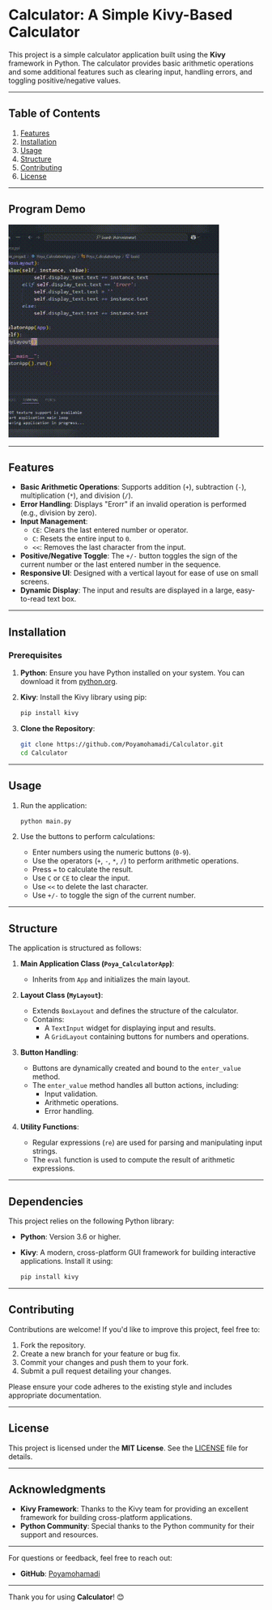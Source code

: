 
# Calculator: A Simple Kivy-Based Calculator

This project is a simple calculator application built using the **Kivy** framework in Python. The calculator provides basic arithmetic operations and some additional features such as clearing input, handling errors, and toggling positive/negative values.

---

## Table of Contents

1. [Features](#features)
2. [Installation](#installation)
3. [Usage](#usage)
4. [Structure](#structure)
5. [Contributing](#contributing)
6. [License](#license)

---

## Program Demo

![Calculator](https://github.com/Poyamohamadi/Calculator/blob/main/demo.gif)

---

## Features

- **Basic Arithmetic Operations**: Supports addition (`+`), subtraction (`-`), multiplication (`*`), and division (`/`).
- **Error Handling**: Displays "Erorr" if an invalid operation is performed (e.g., division by zero).
- **Input Management**:
  - `CE`: Clears the last entered number or operator.
  - `C`: Resets the entire input to `0`.
  - `<<`: Removes the last character from the input.
- **Positive/Negative Toggle**: The `+/-` button toggles the sign of the current number or the last entered number in the sequence.
- **Responsive UI**: Designed with a vertical layout for ease of use on small screens.
- **Dynamic Display**: The input and results are displayed in a large, easy-to-read text box.

---

## Installation

### Prerequisites

1. **Python**: Ensure you have Python installed on your system. You can download it from [python.org](https://www.python.org/).
2. **Kivy**: Install the Kivy library using pip:

   ```bash
   pip install kivy
   ```

3. **Clone the Repository**:

   ```bash
   git clone https://github.com/Poyamohamadi/Calculator.git
   cd Calculator
   ```

---

## Usage

1. Run the application:

   ```bash
   python main.py
   ```

2. Use the buttons to perform calculations:
   - Enter numbers using the numeric buttons (`0-9`).
   - Use the operators (`+`, `-`, `*`, `/`) to perform arithmetic operations.
   - Press `=` to calculate the result.
   - Use `C` or `CE` to clear the input.
   - Use `<<` to delete the last character.
   - Use `+/-` to toggle the sign of the current number.

---

## Structure

The application is structured as follows:

1. **Main Application Class (`Poya_CalculatorApp`)**:
   - Inherits from `App` and initializes the main layout.

2. **Layout Class (`MyLayout`)**:
   - Extends `BoxLayout` and defines the structure of the calculator.
   - Contains:
     - A `TextInput` widget for displaying input and results.
     - A `GridLayout` containing buttons for numbers and operations.

3. **Button Handling**:
   - Buttons are dynamically created and bound to the `enter_value` method.
   - The `enter_value` method handles all button actions, including:
     - Input validation.
     - Arithmetic operations.
     - Error handling.

4. **Utility Functions**:
   - Regular expressions (`re`) are used for parsing and manipulating input strings.
   - The `eval` function is used to compute the result of arithmetic expressions.

---

## Dependencies

This project relies on the following Python library:

- **Python**: Version 3.6 or higher.
- **Kivy**: A modern, cross-platform GUI framework for building interactive applications. Install it using:

  ```bash
  pip install kivy
  ```

---

## Contributing

Contributions are welcome! If you'd like to improve this project, feel free to:

1. Fork the repository.
2. Create a new branch for your feature or bug fix.
3. Commit your changes and push them to your fork.
4. Submit a pull request detailing your changes.

Please ensure your code adheres to the existing style and includes appropriate documentation.

---

## License

This project is licensed under the **MIT License**. See the [LICENSE](LICENSE) file for details.

---

## Acknowledgments

- **Kivy Framework**: Thanks to the Kivy team for providing an excellent framework for building cross-platform applications.
- **Python Community**: Special thanks to the Python community for their support and resources.

---

For questions or feedback, feel free to reach out:

- **GitHub**: [Poyamohamadi](https://github.com/Poyamohamadi)

---

Thank you for using **Calculator**! 😊
